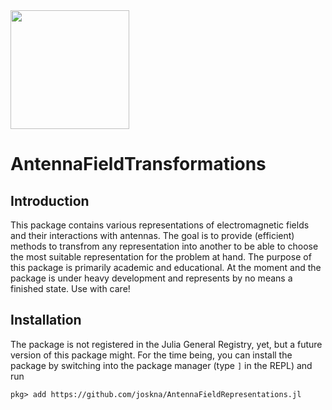 <picture>
  <source media="(prefers-color-scheme: dark)" srcset="docs/src/assets/logo-dark.svg" height="190">
  <source media="(prefers-color-scheme: light)" srcset="docs/src/assets/logo.svg" height="190">
  <img alt="" src="" height="190">
</picture>

# AntennaFieldTransformations

## Introduction
This package contains various representations of electromagnetic fields and their interactions with antennas. 
The goal is to provide (efficient) methods to transfrom any representation into another to be able to choose the most suitable representation for the problem at hand.
The purpose of this package is primarily academic and educational. At the moment and the package is under heavy development and represents by no means a finished state. Use with care!

## Installation
The package is not registered in the Julia General Registry, yet, but a future version of this package might.
For the time being, you can install the package by switching into the package manager (type `]` in the REPL) and run
```
pkg> add https://github.com/joskna/AntennaFieldRepresentations.jl
```
